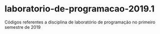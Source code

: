 # laboratorio-de-programacao-2019.1
Códigos referentes a disciplina de laboratório de programação no primeiro semestre de 2019
